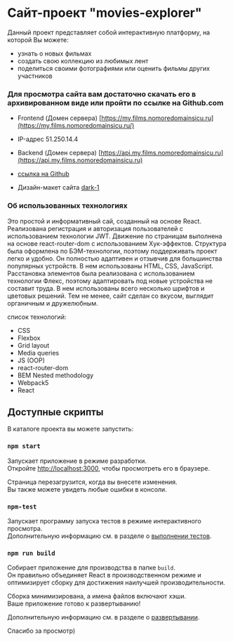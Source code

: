 # Сайт-проект "movies-explorer"

Данный проект представляет собой интерактивную платформу, на которой Вы можете:

-   узнать о новых фильмах
-   создать свою коллекцию из любимых лент
-   поделиться своими фотографиями или оценить фильмы других участников

### Для просмотра сайта вам достаточно скачать его в архивированном виде или пройти по ссылке на Github.com

-   Frontend (Домен сервера) [https://my.films.nomoredomainsicu.ru](https://my.films.nomoredomainsicu.ru/)

-   IP-адрес 51.250.14.4

-   Backend (Домен сервера) [https://api.my.films.nomoredomainsicu.ru](https://api.my.films.nomoredomainsicu.ru)

-   [ссылка на Github](https://github.com/homo-errantium/movies-explorer-frontend)

-   Дизайн-макет сайта [dark-1](https://www.figma.com/file/6FMWkB94wE7KTkcCgUXtnC/light-1?type=design&node-id=1-6015&mode=design&t=rWVEH06UffWZKFiT-0)

### **Об использованных технологиях**

Это простой и информативный сай, созданный на основе React. Реализована регистрация и авторизация пользователей с использованием технологии JWT. Движение по страницам выполнена на основе react-router-dom с использованием Хук-эффектов. Структура была оформлена по БЭМ-технологии, поэтому поддерживать проект легко и удобно. Он полностью адаптивен и отзывчив для большинства популярных устройств. В нем использованы HTML, CSS, JavaScript. Расстановка элементов была реализована с использованием технологии Флекс, поэтому адаптировать под новые устройства не составит труда. В нем использованы всего несколько шрифтов и цветовых решений. Тем не менее, сайт сделан со вкусом, выглядит органичным и дружелюбным.

cписок технологий:

-   CSS
-   Flexbox
-   Grid layout
-   Media queries
-   JS (OOP)
-   react-router-dom
-   BEM Nested methodology
-   Webpack5
-   React

## Доступные скрипты

В каталоге проекта вы можете запустить:

### `npm start`

Запускает приложение в режиме разработки.\
Откройте [http://localhost:3000](http://localhost:3000), чтобы просмотреть его в браузере.

Страница перезагрузится, когда вы внесете изменения.\
Вы также можете увидеть любые ошибки в консоли.

### `npm-test`

Запускает программу запуска тестов в режиме интерактивного просмотра.\
Дополнительную информацию см. в разделе о [выполнении тестов](https://facebook.github.io/create-react-app/docs/running-tests).

### `npm run build`

Собирает приложение для производства в папке `build`.\
Он правильно объединяет React в производственном режиме и оптимизирует сборку для достижения наилучшей производительности.

Сборка минимизирована, а имена файлов включают хэши.\
Ваше приложение готово к развертыванию!

Дополнительную информацию см. в разделе о [развертывании](https://facebook.github.io/create-react-app/docs/deployment).

Спасибо за просмотр)
